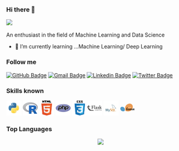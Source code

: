 ### Hi there 👋       

![](https://komarev.com/ghpvc/?username=AniketRele&color=blueviolet&style=plastic&label=PROFILE+VIEWS)

An enthusiast in the field of Machine Learning and Data Science

- 🌱 I’m currently learning ...Machine Learning/ Deep Learning


### Follow me

[![GitHub Badge](https://img.shields.io/badge/-24292e?style=flat-circle&labelColor=24292e&logo=github&logoColor=white&link=https://github.com/AniketRele)](https://github.com/AniketRele) [![Gmail Badge](https://img.shields.io/badge/-d54b3d?style=flat-circle&labelColor=d54b3d&logo=gmail&logoColor=white&link=mailto:aniketrele98@gmail.com)](mailto:aniketrele98@gmail.com) [![Linkedin Badge](https://img.shields.io/badge/-blue?style=flat-circle&logo=Linkedin&logoColor=white&link=https://www.linkedin.com/in/aniket-rele-219579189/)](https://www.linkedin.com/in/aniket-rele-219579189/) [![Twitter Badge](https://img.shields.io/badge/-1ca0f1?style=flat-circle&labelColor=1ca0f1&logo=twitter&logoColor=white&link=https://twitter.com/ReleAniket)](https://twitter.com/ReleAniket)


### Skills known

<code><img height="40" src="https://raw.githubusercontent.com/github/explore/80688e429a7d4ef2fca1e82350fe8e3517d3494d/topics/python/python.png" title="python"></code>
<code><img height="40" src="https://raw.githubusercontent.com/github/explore/80688e429a7d4ef2fca1e82350fe8e3517d3494d/topics/r/r.png" title="R"></code>
<code><img height="40" src="https://raw.githubusercontent.com/github/explore/80688e429a7d4ef2fca1e82350fe8e3517d3494d/topics/html/html.png" title="html"></code>
<code><img height="40" src="https://raw.githubusercontent.com/github/explore/80688e429a7d4ef2fca1e82350fe8e3517d3494d/topics/php/php.png" title="php"></code>
<code><img height="40" src="https://raw.githubusercontent.com/github/explore/80688e429a7d4ef2fca1e82350fe8e3517d3494d/topics/css/css.png" title="css"></code><code><img height="40" src="https://raw.githubusercontent.com/github/explore/80688e429a7d4ef2fca1e82350fe8e3517d3494d/topics/flask/flask.png" title="flask"></code>
<code><img height="40" src="https://raw.githubusercontent.com/github/explore/80688e429a7d4ef2fca1e82350fe8e3517d3494d/topics/mysql/mysql.png" title="mysql"></code>
<code><img height="40" src="https://raw.githubusercontent.com/github/explore/80688e429a7d4ef2fca1e82350fe8e3517d3494d/topics/scikit-learn/scikit-learn.png" title="sklearn"></code>


### Top Languages

<p align="center">
<a href = "https://github.com/AniketRele">
  <img src="https://github-readme-stats-aj8vj7k8x.vercel.app/api/top-langs/?username=AniketRele&layout=compact&title_color=ffc857&icon_color=8ac926&text_color=daf7dc&bg_color=151515&card_width=600">
</a>
</p>

